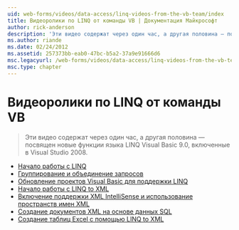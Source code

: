 ```yaml
---
uid: web-forms/videos/data-access/linq-videos-from-the-vb-team/index
title: Видеоролики по LINQ от команды VB | Документация Майкрософт
author: rick-anderson
description: 'Эти видео содержат через один час, а другая половина — посвящен новые функции языка LINQ Visual Basic 9.0, включенные в Visual Studio 2008.'
ms.author: riande
ms.date: 02/24/2012
ms.assetid: 257373bb-eab0-47bc-b5a2-37a9e91666d6
msc.legacyurl: /web-forms/videos/data-access/linq-videos-from-the-vb-team
msc.type: chapter
---
```

<a name="linq-videos-from-the-vb-team"></a>Видеоролики по LINQ от команды VB
====================
> Эти видео содержат через один час, а другая половина — посвящен новые функции языка LINQ Visual Basic 9.0, включенные в Visual Studio 2008.


- [Начало работы с LINQ](how-do-i-get-started-with-linq.md)
- [Группирование и объединение запросов](how-do-i-perform-group-and-aggregate-queries.md)
- [Обновление проектов Visual Basic для поддержки LINQ](how-do-i-upgrade-visual-basic-projects-to-enable-linq.md)
- [Начало работы с LINQ to XML](how-do-i-get-started-with-linq-to-xml.md)
- [Включение поддержки XML IntelliSense и использование пространств имен XML](how-do-i-enable-xml-intellisense-and-use-xml-namespaces.md)
- [Создание документов XML на основе данных SQL](how-do-i-create-xml-documents-from-sql-data.md)
- [Создание таблиц Excel с помощью LINQ to XML](how-do-i-create-excel-spreadsheets-using-linq-to-xml.md)
